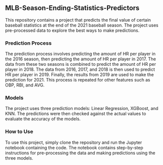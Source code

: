 ## MLB-Season-Ending-Statistics-Predictors
This repository contains a project that predicts the final value of certain baseball statistics at the end of the 2021 baseball season. 
The project uses pre-processed data to explore the best ways to make predictions.

### Prediction Process
The prediction process involves predicting the amount of HR per player in the 2016 season, then predicting the amount of HR per player in 2017. 
The data from these two seasons is combined to predict the amount of HR per player in 2018. The data from 2016, 2017, and 2018 is then used to 
predict HR per player in 2019. Finally, the results from 2019 are used to make the prediction for 2021. This process is repeated for other features 
such as OBP, RBI, and AVG.

### Models
The project uses three prediction models: Linear Regression, XGBoost, and KNN. The predictions were then checked against the actual values to evaluate 
the accuracy of the models.

### How to Use
To use this project, simply clone the repository and run the Jupyter notebook containing the code.
The notebook contains step-by-step instructions for pre-processing the data and making predictions using the three models.
